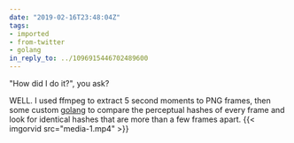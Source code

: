 ```yaml
---
date: "2019-02-16T23:48:04Z"
tags:
- imported
- from-twitter
- golang
in_reply_to: ../1096915446702489600
---
```

"How did I do it?", you ask?

WELL. I used ffmpeg to extract 5 second moments to PNG frames, then some custom [golang](/tags/golang) to compare the perceptual hashes of every frame and look for identical hashes that are more than a few frames apart. {{< imgorvid src="media-1.mp4" >}}
